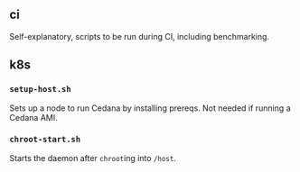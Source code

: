 ## ci 
Self-explanatory, scripts to be run during CI, including benchmarking. 

## k8s 
### `setup-host.sh` 
Sets up a node to run Cedana by installing prereqs. Not needed if running a Cedana AMI. 

### `chroot-start.sh` 
Starts the daemon after `chroot`ing into `/host`. 
